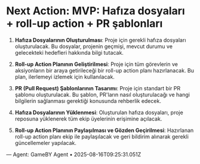 # Next Action: MVP: Hafıza dosyaları + roll-up action + PR şablonları

1. **Hafıza Dosyalarının Oluşturulması**: Proje için gerekli hafıza dosyaları oluşturulacak. Bu dosyalar, projenin geçmişi, mevcut durumu ve gelecekteki hedefleri hakkında bilgi tutacak.

2. **Roll-up Action Planının Geliştirilmesi**: Proje için tüm görevlerin ve aksiyonların bir araya getirileceği bir roll-up action planı hazırlanacak. Bu plan, ilerlemeyi izlemek için kullanılacak.

3. **PR (Pull Request) Şablonlarının Tasarımı**: Proje için standart bir PR şablonu oluşturulacak. Bu şablon, PR'ların nasıl oluşturulacağı ve hangi bilgilerin sağlanması gerektiği konusunda rehberlik edecek.

4. **Hafıza Dosyalarının Yüklenmesi**: Oluşturulan hafıza dosyaları, proje reposuna yüklenerek tüm ekip üyelerinin erişimine açılacak.

5. **Roll-up Action Planının Paylaşılması ve Gözden Geçirilmesi**: Hazırlanan roll-up action planı ekip ile paylaşılacak ve geri bildirim alınarak gerekli güncellemeler yapılacak.

— Agent: GameBY Agent • 2025-08-16T09:25:31.051Z
